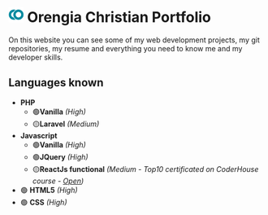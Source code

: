 # <img src="public/logo192.png" width="30" height="30"> Orengia Christian Portfolio

On this website you can see some of my web development projects, my git repositories, my resume and everything you need to know me and my developer skills.

## Languages known

  - **PHP**
    - :green_circle:**Vanilla** *(High)*
    - :yellow_circle:**Laravel** *(Medium)*
  - **Javascript**
    - :green_circle:**Vanilla** *(High)*
    - :green_circle:**JQuery** *(High)*
    - :yellow_circle:**ReactJs functional** *(Medium - Top10 certificated on CoderHouse course - [Open](https://www.coderhouse.com/certificados/61e7654e6dd5d6007ce70afd))*
  - :green_circle: **HTML5** *(High)*
  - :green_circle: **CSS** *(High)*